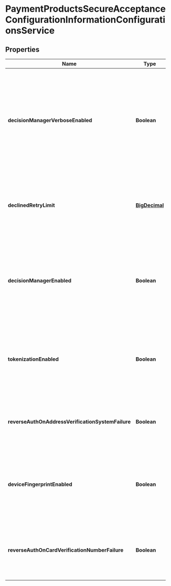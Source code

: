 
# PaymentProductsSecureAcceptanceConfigurationInformationConfigurationsService

## Properties
Name | Type | Description | Notes
------------ | ------------- | ------------- | -------------
**decisionManagerVerboseEnabled** | **Boolean** | Toggles whether verbose Decision Manager results should be present in the Secure Acceptance response. As this response passes through the browser, it is recommended to set this to \&quot;false\&quot; outside of debugging. |  [optional]
**declinedRetryLimit** | [**BigDecimal**](BigDecimal.md) | Defines the number of retries a payer is presented with on payment declines on Hosted Checkout. Valid values are between 0 and 5. |  [optional]
**decisionManagerEnabled** | **Boolean** | Toggles whether Decision Manager is enabled or not for Secure Acceptance transactions. Requires the transacting MID to be enabled and configured for Decicion Manager. |  [optional]
**tokenizationEnabled** | **Boolean** | Toggles whether Tokenization is enabled or not for Secure Acceptance transactions. Requires the transacting MID to be enabled and configured for Tokenization. |  [optional]
**reverseAuthOnAddressVerificationSystemFailure** | **Boolean** | Toggles whether or not an approved Authorization that fails AVS should be automatically reversed. |  [optional]
**deviceFingerprintEnabled** | **Boolean** | Toggles whether or not fraud Device Fingerprinting is enabled on the Hosted Checkout. This simplifies enablement for Decision Manager. |  [optional]
**reverseAuthOnCardVerificationNumberFailure** | **Boolean** | Toggles whether or not an approved Authorization that fails CVN check that should be automatically reversed. |  [optional]



